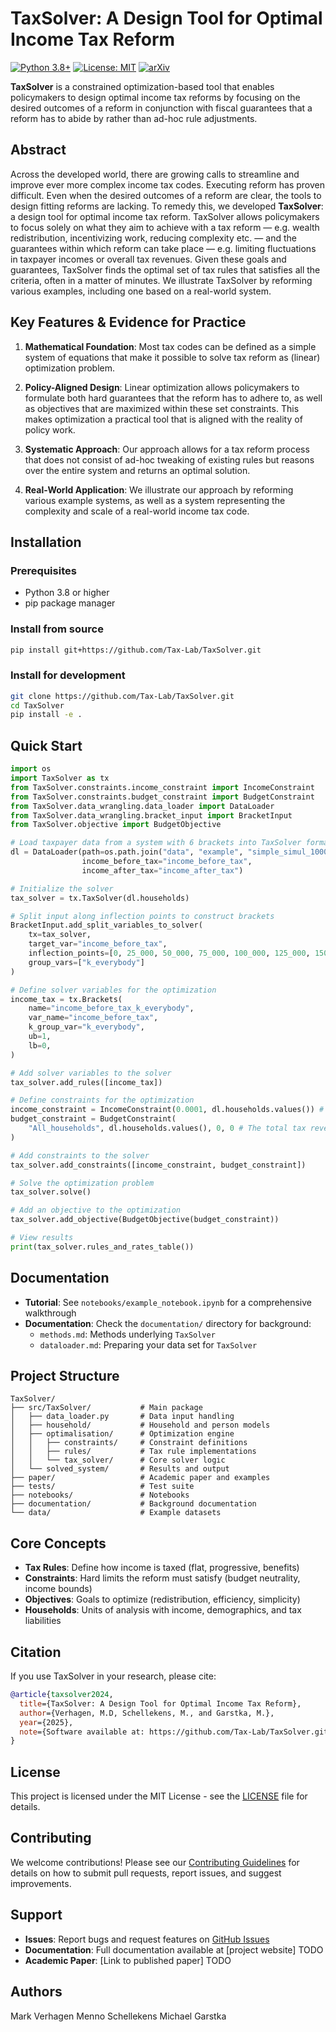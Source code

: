 # TaxSolver: A Design Tool for Optimal Income Tax Reform

[![Python 3.8+](https://img.shields.io/badge/python-3.8+-blue.svg)](https://www.python.org/downloads/)
[![License: MIT](https://img.shields.io/badge/License-MIT-yellow.svg)](https://opensource.org/licenses/MIT)
[![arXiv](https://img.shields.io/badge/arXiv-DOI%20TBD-b31b1b.svg)](https://arxiv.org/abs/DOI_TBD)

**TaxSolver** is a constrained optimization-based tool that enables policymakers to design optimal income tax reforms by focusing on the desired outcomes of a reform in conjunction with fiscal guarantees that a reform has to abide by rather than ad-hoc rule adjustments.

## Abstract

Across the developed world, there are growing calls to streamline and improve ever more complex income tax codes. Executing reform has proven difficult. Even when the desired outcomes of a reform are clear, the tools to design fitting reforms are lacking. To remedy this, we developed **TaxSolver**: a design tool for optimal income tax reform. TaxSolver allows policymakers to focus solely on what they aim to achieve with a tax reform — e.g. wealth redistribution, incentivizing work, reducing complexity etc. — and the guarantees within which reform can take place — e.g. limiting fluctuations in taxpayer incomes or overall tax revenues. Given these goals and guarantees, TaxSolver finds the optimal set of tax rules that satisfies all the criteria, often in a matter of minutes. We illustrate TaxSolver by reforming various examples, including one based on a real-world system.

## Key Features & Evidence for Practice

1. **Mathematical Foundation**: Most tax codes can be defined as a simple system of equations that make it possible to solve tax reform as (linear) optimization problem.

2. **Policy-Aligned Design**: Linear optimization allows policymakers to formulate both hard guarantees that the reform has to adhere to, as well as objectives that are maximized within these set constraints. This makes optimization a practical tool that is aligned with the reality of policy work.

3. **Systematic Approach**: Our approach allows for a tax reform process that does not consist of ad-hoc tweaking of existing rules but reasons over the entire system and returns an optimal solution.

4. **Real-World Application**: We illustrate our approach by reforming various example systems, as well as a system representing the complexity and scale of a real-world income tax code.

## Installation

### Prerequisites
- Python 3.8 or higher
- pip package manager

### Install from source
```bash
pip install git+https://github.com/Tax-Lab/TaxSolver.git
```

### Install for development
```bash
git clone https://github.com/Tax-Lab/TaxSolver.git
cd TaxSolver
pip install -e .
```

## Quick Start

```python
import os
import TaxSolver as tx
from TaxSolver.constraints.income_constraint import IncomeConstraint
from TaxSolver.constraints.budget_constraint import BudgetConstraint
from TaxSolver.data_wrangling.data_loader import DataLoader
from TaxSolver.data_wrangling.bracket_input import BracketInput
from TaxSolver.objective import BudgetObjective

# Load taxpayer data from a system with 6 brackets into TaxSolver format
dl = DataLoader(path=os.path.join("data", "example", "simple_simul_1000.xlsx"), 
                income_before_tax="income_before_tax", 
                income_after_tax="income_after_tax")

# Initialize the solver
tax_solver = tx.TaxSolver(dl.households)

# Split input along inflection points to construct brackets
BracketInput.add_split_variables_to_solver(
    tx=tax_solver,
    target_var="income_before_tax",
    inflection_points=[0, 25_000, 50_000, 75_000, 100_000, 125_000, 150_000],
    group_vars=["k_everybody"]
)

# Define solver variables for the optimization
income_tax = tx.Brackets(
    name="income_before_tax_k_everybody",
    var_name="income_before_tax",
    k_group_var="k_everybody",
    ub=1,
    lb=0,
)

# Add solver variables to the solver
tax_solver.add_rules([income_tax])

# Define constraints for the optimization
income_constraint = IncomeConstraint(0.0001, dl.households.values()) # No one can experience income shocks of more than 0.01%
budget_constraint = BudgetConstraint(
    "All_households", dl.households.values(), 0, 0 # The total tax revenue cannot decrease or increase
)

# Add constraints to the solver
tax_solver.add_constraints([income_constraint, budget_constraint])

# Solve the optimization problem
tax_solver.solve()

# Add an objective to the optimization
tax_solver.add_objective(BudgetObjective(budget_constraint))

# View results
print(tax_solver.rules_and_rates_table())
```

## Documentation

- **Tutorial**: See `notebooks/example_notebook.ipynb` for a comprehensive walkthrough
- **Documentation**: Check the `documentation/` directory for background:
  - `methods.md`: Methods underlying `TaxSolver`
  - `dataloader.md`: Preparing your data set for `TaxSolver`

## Project Structure

```
TaxSolver/
├── src/TaxSolver/           # Main package
│   ├── data_loader.py       # Data input handling
│   ├── household/           # Household and person models
│   ├── optimalisation/      # Optimization engine
│   │   ├── constraints/     # Constraint definitions
│   │   ├── rules/           # Tax rule implementations
│   │   └── tax_solver/      # Core solver logic
│   └── solved_system/       # Results and output
├── paper/                   # Academic paper and examples
├── tests/                   # Test suite
├── notebooks/               # Notebooks
├── documentation/           # Background documentation
└── data/                    # Example datasets
```

## Core Concepts

- **Tax Rules**: Define how income is taxed (flat, progressive, benefits)
- **Constraints**: Hard limits the reform must satisfy (budget neutrality, income bounds)
- **Objectives**: Goals to optimize (redistribution, efficiency, simplicity)
- **Households**: Units of analysis with income, demographics, and tax liabilities

## Citation

If you use TaxSolver in your research, please cite:

```bibtex
@article{taxsolver2024,
  title={TaxSolver: A Design Tool for Optimal Income Tax Reform},
  author={Verhagen, M.D, Schellekens, M., and Garstka, M.},
  year={2025},
  note={Software available at: https://github.com/Tax-Lab/TaxSolver.git}
}
```

## License

This project is licensed under the MIT License - see the [LICENSE](LICENSE) file for details.

## Contributing

We welcome contributions! Please see our [Contributing Guidelines](CONTRIBUTING.md) for details on how to submit pull requests, report issues, and suggest improvements.

## Support

- **Issues**: Report bugs and request features on [GitHub Issues](https://github.com/Tax-Lab/TaxSolver/issues)
- **Documentation**: Full documentation available at [project website] TODO
- **Academic Paper**: [Link to published paper] TODO

## Authors

Mark Verhagen
Menno Schellekens
Michael Garstka